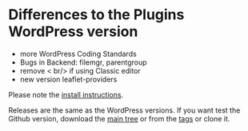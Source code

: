 # Differences to the Plugins WordPress version

* more WordPress Coding Standards
* Bugs in Backend: filemgr, parentgroup
* remove < br/> if using Classic editor
* new version leaflet-providers

Please note the [install instructions](https://leafext.de/en/doku/about/versions/).

Releases are the same as the WordPress versions. If you want test the Github version, download the [main tree](https://github.com/hupe13/extensions-leaflet-map-github/archive/refs/heads/main.zip) or from the [tags](https://github.com/hupe13/extensions-leaflet-map-github/tags) or clone it.
